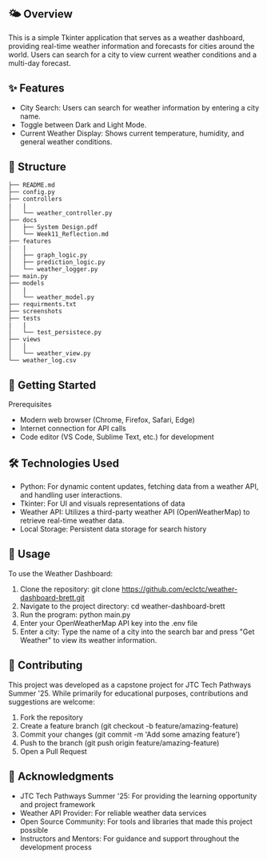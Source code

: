 ## 🌤️ Overview
This is a simple Tkinter application that serves as a weather dashboard, providing real-time weather information and forecasts for cities around the world. Users can search for a city to view current weather conditions and a multi-day forecast.

## ✨ Features
- City Search: Users can search for weather information by entering a city name.
- Toggle between Dark and Light Mode.
- Current Weather Display: Shows current temperature, humidity, and general weather conditions.

## 🏢 Structure
```
├── README.md
├── config.py
├── controllers
|   | 
│   └── weather_controller.py
├── docs
│   ├── System Design.pdf
│   └── Week11_Reflection.md
├── features
|   | 
│   ├── graph_logic.py
│   ├── prediction_logic.py
│   └── weather_logger.py
├── main.py
├── models
│   |
│   └── weather_model.py
├── requirments.txt
├── screenshots
├── tests
|   |
│   └── test_persistece.py
├── views
│   │ 
│   └── weather_view.py
└── weather_log.csv

```

## 🚀 Getting Started
Prerequisites
- Modern web browser (Chrome, Firefox, Safari, Edge)
- Internet connection for API calls
- Code editor (VS Code, Sublime Text, etc.) for development

## 🛠️ Technologies Used
- Python: For dynamic content updates, fetching data from a weather API, and handling user interactions.
- Tkinter: For UI and visuals representations of data
- Weather API: Utilizes a third-party weather API (OpenWeatherMap) to retrieve real-time weather data.
- Local Storage: Persistent data storage for search history

## 🎯 Usage
To use the Weather Dashboard:
1. Clone the repository:
    git clone https://github.com/eclctc/weather-dashboard-brett.git
2. Navigate to the project directory:
    cd weather-dashboard-brett
3. Run the program:
    python main.py
4. Enter your OpenWeatherMap API key into the .env file
5. Enter a city: Type the name of a city into the search bar and press "Get Weather" to view its weather information.

## 🤝 Contributing
This project was developed as a capstone project for JTC Tech Pathways Summer '25. While primarily for educational purposes, contributions and suggestions are welcome:
1. Fork the repository
2. Create a feature branch (git checkout -b feature/amazing-feature)
3. Commit your changes (git commit -m 'Add some amazing feature')
4. Push to the branch (git push origin feature/amazing-feature)
5. Open a Pull Request

## 🙏 Acknowledgments
- JTC Tech Pathways Summer '25: For providing the learning opportunity and project framework
- Weather API Provider: For reliable weather data services
- Open Source Community: For tools and libraries that made this project possible
- Instructors and Mentors: For guidance and support throughout the development process